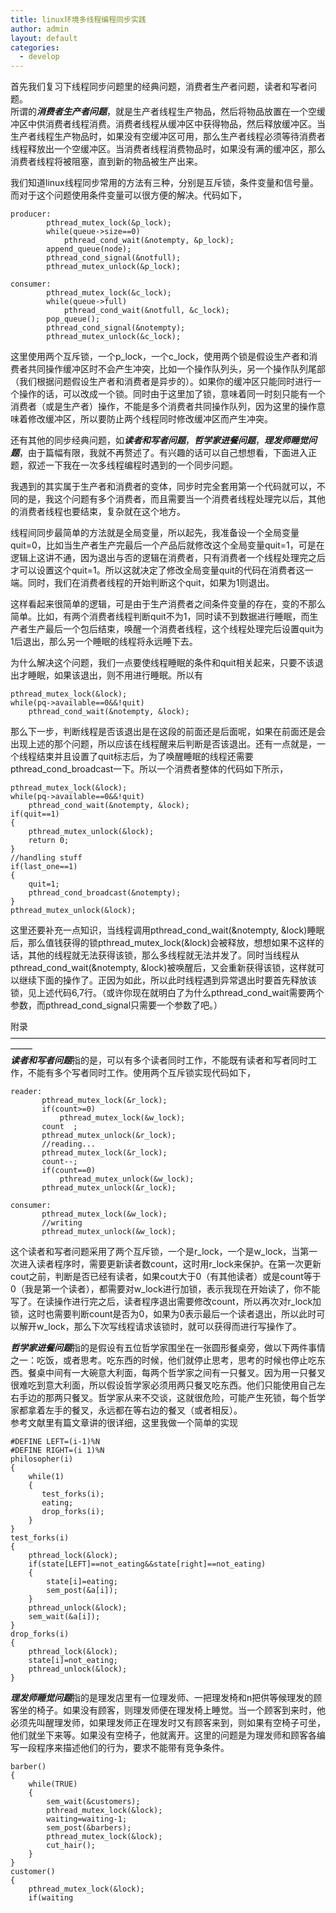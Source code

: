 ```yaml
---
title: linux环境多线程编程同步实践
author: admin
layout: default
categories:
  - develop
---
```



首先我们复习下线程同步问题里的经典问题，消费者生产者问题，读者和写者问题。  
所谓的***消费者生产者问题***，就是生产者线程生产物品，然后将物品放置在一个空缓冲区中供消费者线程消费。消费者线程从缓冲区中获得物品，然后释放缓冲区。当生产者线程生产物品时，如果没有空缓冲区可用，那么生产者线程必须等待消费者线程释放出一个空缓冲区。当消费者线程消费物品时，如果没有满的缓冲区，那么消费者线程将被阻塞，直到新的物品被生产出来。

我们知道linux线程同步常用的方法有三种，分别是互斥锁，条件变量和信号量。而对于这个问题使用条件变量可以很方便的解决。代码如下，



    producer:
    		pthread_mutex_lock(&p_lock);
    		while(queue->size==0)
    			pthread_cond_wait(&notempty, &p_lock);
    		append_queue(node);
    		pthread_cond_signal(&notfull);
    		pthread_mutex_unlock(&p_lock);
    
    consumer:
    		pthread_mutex_lock(&c_lock);
    		while(queue->full)
    			pthread_cond_wait(&notfull, &c_lock);
    		pop_queue();
    		pthread_cond_signal(&notempty);
    		pthread_mutex_unlock(&c_lock);

这里使用两个互斥锁，一个p\_lock，一个c\_lock，使用两个锁是假设生产者和消费者共同操作缓冲区时不会产生冲突，比如一个操作队列头，另一个操作队列尾部（我们根据问题假设生产者和消费者是异步的）。如果你的缓冲区只能同时进行一个操作的话，可以改成一个锁。同时由于这里加了锁，意味着同一时刻只能有一个消费者（或是生产者）操作，不能是多个消费者共同操作队列，因为这里的操作意味着修改缓冲区，所以要防止两个线程同时修改缓冲区而产生冲突。

还有其他的同步经典问题，如***读者和写者问题***，***哲学家进餐问题***，***理发师睡觉问题***，由于篇幅有限，我就不再赘述了。有兴趣的话可以自己想想看，下面进入正题，叙述一下我在一次多线程编程时遇到的一个同步问题。  
 
我遇到的其实属于生产者和消费者的变体，同步时完全套用第一个代码就可以，不同的是，我这个问题有多个消费者，而且需要当一个消费者线程处理完以后，其他的消费者线程也要结束，复杂就在这个地方。

线程间同步最简单的方法就是全局变量，所以起先，我准备设一个全局变量quit=0，比如当生产者生产完最后一个产品后就修改这个全局变量quit=1，可是在逻辑上这讲不通，因为退出与否的逻辑在消费者，只有消费者一个线程处理完之后才可以设置这个quit=1。所以这就决定了修改全局变量quit的代码在消费者这一端。同时，我们在消费者线程的开始判断这个quit，如果为1则退出。

这样看起来很简单的逻辑，可是由于生产消费者之间条件变量的存在，变的不那么简单。比如，有两个消费者线程判断quit不为1，同时读不到数据进行睡眠，而生产者生产最后一个包后结束，唤醒一个消费者线程，这个线程处理完后设置quit为1后退出，那么另一个睡眠的线程将永远睡下去。

为什么解决这个问题，我们一点要使线程睡眠的条件和quit相关起来，只要不该退出才睡眠，如果该退出，则不用进行睡眠。所以有

    pthread_mutex_lock(&lock);
    while(pq->available==0&&!quit)
        pthread_cond_wait(&notempty, &lock);
    

那么下一步，判断线程是否该退出是在这段的前面还是后面呢，如果在前面还是会出现上述的那个问题，所以应该在线程醒来后判断是否该退出。还有一点就是，一个线程结束并且设置了quit标志后，为了唤醒睡眠的线程还需要pthread\_cond\_broadcast一下。所以一个消费者整体的代码如下所示，

    pthread_mutex_lock(&lock);
    while(pq->available==0&&!quit)
        pthread_cond_wait(&notempty, &lock);
    if(quit==1)
    {
        pthread_mutex_unlock(&lock);
        return 0;
    }
    //handling stuff
    if(last_one==1)
    {
        quit=1;
        pthread_cond_broadcast(&notempty);
    }
    pthread_mutex_unlock(&lock);
    

这里还要补充一点知识，当线程调用pthread\_cond\_wait(&notempty, &lock)睡眠后，那么值钱获得的锁pthread\_mutex\_lock(&lock)会被释放，想想如果不这样的话，其他的线程就无法获得该锁，那么多线程就无法并发了。同时当线程从pthread\_cond\_wait(&notempty, &lock)被唤醒后，又会重新获得该锁，这样就可以继续下面的操作了。正因为如此，所以此时线程遇到异常退出时要首先释放该锁，见上述代码6,7行。（或许你现在就明白了为什么pthread\_cond\_wait需要两个参数，而pthread\_cond\_signal只需要一个参数了吧。）





附录  
——————————————————————————————————————–  
***读者和写者问题***指的是，可以有多个读者同时工作，不能既有读者和写者同时工作，不能有多个写者同时工作。使用两个互斥锁实现代码如下，

    reader:
           pthread_mutex_lock(&r_lock);
           if(count>=0)
               pthread_mutex_lock(&w_lock);
           count  ;
           pthread_mutex_unlock(&r_lock);
           //reading...
           pthread_mutex_lock(&r_lock);
           count--;
           if(count==0)
               pthread_mutex_unlock(&w_lock);
           pthread_mutex_unlock(&r_lock);
    
    consumer:
           pthread_mutex_lock(&w_lock);
           //writing
           pthread_mutex_unlock(&w_lock);
    

这个读者和写者问题采用了两个互斥锁，一个是r\_lock，一个是w\_lock，当第一次进入读者程序时，需要更新读者数count，这时用r\_lock来保护。在第一次更新cout之前，判断是否已经有读者，如果cout大于0（有其他读者）或是count等于0（我是第一个读者），都需要对w\_lock进行加锁，表示我现在开始读了，你不能写了。在读操作进行完之后，读者程序退出需要修改count，所以再次对r\_lock加锁，这时也需要判断count是否为0，如果为0表示最后一个读者退出，所以此时可以解开w\_lock，那么下次写线程请求该锁时，就可以获得而进行写操作了。

***哲学家进餐问题***指的是假设有五位哲学家围坐在一张圆形餐桌旁，做以下两件事情之一：吃饭，或者思考。吃东西的时候，他们就停止思考，思考的时候也停止吃东西。餐桌中间有一大碗意大利面，每两个哲学家之间有一只餐叉。因为用一只餐叉很难吃到意大利面，所以假设哲学家必须用两只餐叉吃东西。他们只能使用自己左右手边的那两只餐叉。哲学家从来不交谈，这就很危险，可能产生死锁，每个哲学家都拿着左手的餐叉，永远都在等右边的餐叉（或者相反）。  
参考文献里有篇文章讲的很详细，这里我做一个简单的实现

    #DEFINE LEFT=(i-1)%N
    #DEFINE RIGHT=(i 1)%N
    philosopher(i)
    {
        while(1)
        {
           test_forks(i);
           eating;
           drop_forks(i);
        }
    }
    test_forks(i)
    {
        pthread_lock(&lock);
        if(state[LEFT]==not_eating&&state[right]==not_eating)
        {
            state[i]=eating;
            sem_post(&a[i]);
        }
        pthread_unlock(&lock);
        sem_wait(&a[i]);
    }
    drop_forks(i)
    {
        pthread_lock(&lock);
        state[i]=not_eating;
        pthread_unlock(&lock);
    }
    

***理发师睡觉问题***指的是理发店里有一位理发师、一把理发椅和n把供等候理发的顾客坐的椅子。如果没有顾客，则理发师便在理发椅上睡觉。当一个顾客到来时，他必须先叫醒理发师，如果理发师正在理发时又有顾客来到，则如果有空椅子可坐，他们就坐下来等。如果没有空椅子，他就离开。这里的问题是为理发师和顾客各编写一段程序来描述他们的行为，要求不能带有竞争条件。

    barber()
    {
        while(TRUE)
        {
            sem_wait(&customers);
            pthread_mutex_lock(&lock);
            waiting=waiting-1;
            sem_post(&barbers);
            pthread_mutex_lock(&lock);
            cut_hair();
        }
    }
    customer()
    {
        pthread_mutex_lock(&lock);
        if(waiting